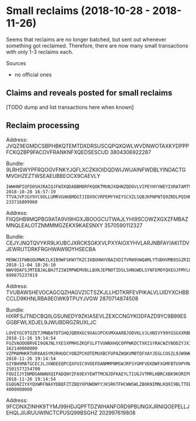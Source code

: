 Small reclaims (2018-10-28 - 2018-11-26)
========================================

Seems that reclaims are no longer batched, but sent out whenever something got reclaimed.
Therefore, there are now many small transactions with only 1-3 reclaims each.

Sources
- no official ones

Claims and reveals posted for small reclaims
--------------------------------------------

[TODO dump and list transactions here when known]


Reclaim processing
------------------

Address: JVQZ9EGMDCSBPHBKQTEMTDXDRSUSCQPQXQWLWVDNWOTAXKYDPPPFCKQZBP9FACOVFRANKNFXQEDSESCUD    3804306922287

Bundle:  9LRHSWYPFRQOGVFNKYJQFLXCZKIIOIDQDWIJWUAINFWDBLYINDACTGMVOHZEZTWSEAEUBBEOCX9CAEVLY

    IWWHNPIQFDOSHJRAIQJFWIKQDABBMORFKQOKTMUNJXQHNZQDOVLVIPEYHYVWEYIXRATAMTV9MPPH99999    2018-10-28 16:57:19    TTVAJVPJGY9YC9OLLUMRVGHKBMDGTJIDX9CVRPEMYYHIYSCXZLSQBJKPNPNTQ9ZRDLPQIHRSBDJLSJCTW    233716809960

Address: FIIQSHB9MQPBG9ATA9VI9HGXJBOOGCUTWAJLYHI9SCOWZXGXZFMBAZMNQLEALOTZNMMMGZEKX9KAESNXY    3570590112327

Bundle:  CEJYJNQTQVYKR9LKUBCJXRCKSGKXVLPXYAIOXYHVLARJNBFAYIAKITDVJEWRUTDRKFRGHWAW9DYHSECBA

    MENWJIFWBGQUMWKILKIB9WFSKWYTKZCIKBOHWVVBAZXDITVRW9VWQAMLYTUDHVMB9SGZRIDDQOWHA9999    2018-11-04 18:26:10    NWV9DAFSJMTEBJALBHJTZIWIMPWEMVBLLBXKJEPNOTIDSLSHNGWDLSYNFEMOYQXEUJFMYLOYXORVEJJCD    699875237819

Address: TVUBAWSHEVOCAGCQZHAGVZICTSZKJLLHDTKRFEVPIKALVLUIDYXCHBBCCLD9KHNLRBA9EOWK9TPUYJVGW    2870714874508

Bundle:  HXRFSJTNDCBQIILGSUNEDY9ZKIASEVLZEXCCNGYKODFAZD9YC9B99ESGGBFWLXDJEL9JWUBDRGZRUXLJC

    LOVEYGC9TOZETJMNBATDTSHQJQB9XGC9XAUJPCKVMXAARBJOOVKLVJLHNIVY99YGSGXXRBBHZKMP99999    2018-11-26 19:14:54    FUZVAOOOBRVEI9GNJNLYXESXPMHSZKQFSLFTVUWNXHQCOPPWKDCTXKISYRACWZYNODZYJXIARNNEAVQDX    162140000000
    VZPMAMHKRTURXAASYMJRHUDCYOBZPCKOTEMUXBCFUPAZWQKVMBTQFXAYJEGLCOSZL9JW9WWWKPOL99999    2018-11-26 19:14:54    GIYBH9MATGCECJLJXWDEEQPCQXFUIC9VOEFDANMMPNMSWJRFSYGMFVEKDWFXGMFBTU9PYRWVBVCYAYDTW    2501577254700
    FOUIIJYINMDOANWNXQIPADQNYZFA9EXYEWTTMCNJDFKAEYLTIUGJVTMRLHBRCXBK9KORIPQFIMVA99999    2018-11-26 19:14:54    EGQGNZIYXYQXWRFNAXYDBQFZTZBQYXPUWOWYYJKSRKTFHCWWSWLZBOKNIMNLKQ9I9BLTTEBI9HIZTTRCX    4000000000

Address: 9FCDNXZINHK9TYMJ99HDJQPFTDZWHANFORD9PBUNGXJRNIQOEPELLJEHQLJIURUUWINCTCPUSQ99BSGHZ    202997619808
